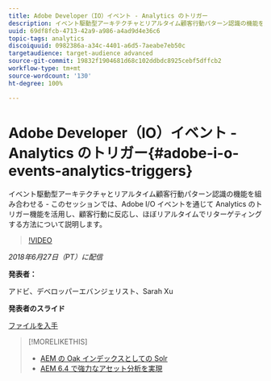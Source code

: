 ```yaml
---
title: Adobe Developer（IO）イベント - Analytics のトリガー
description: イベント駆動型アーキテクチャとリアルタイム顧客行動パターン認識の機能を組み合わせる - このセッションでは、Adobe Developer（Adobe I/O）イベントを通じて Analytics のトリガー機能を活用し、顧客行動に反応し、ほぼリアルタイムでリターゲティングする方法について説明します。
uuid: 69df8fcb-4713-42a9-a986-a4ad9d4e36c6
topic-tags: analytics
discoiquuid: 0982386a-a34c-4401-a6d5-7aeabe7eb50c
targetaudience: target-audience advanced
source-git-commit: 19832f1904681d68c102ddbdc8925cebf5dffcb2
workflow-type: tm+mt
source-wordcount: '130'
ht-degree: 100%

---
```



# Adobe Developer（IO）イベント - Analytics のトリガー{#adobe-i-o-events-analytics-triggers}

イベント駆動型アーキテクチャとリアルタイム顧客行動パターン認識の機能を組み合わせる - このセッションでは、Adobe I/O イベントを通じて Analytics のトリガー機能を活用し、顧客行動に反応し、ほぼリアルタイムでリターゲティングする方法について説明します。

>[!VIDEO](https://video.tv.adobe.com/v/22809/?quality=9)

*2018年6月27日（PT）に配信*

**発表者：**

アドビ、デベロッパーエバンジェリスト、Sarah Xu

**発表者のスライド**

[ファイルを入手](assets/gems+6+27+18+adobe+io+analytics+triggers.pdf)

<!--
[Get back to the Overview](https://helpx.adobe.com/experience-manager/kt/eseminars/gems/aem-index.html)
-->

>[!MORELIKETHIS]
>
>* [AEM の Oak インデックスとしての Solr](solr-as-an-oak-index-for-aem.md)
>* [AEM 6.4 で強力なアセット分析を実現](https://helpx.adobe.com/jp/experience-manager/kt/eseminars/experience-insider/exp-asset-analytics-64.html)


<!-- this link is broken: >* [Getting the most out of digital interactions with AEM and Analytics](https://helpx.adobe.com/experience-manager/kt/eseminars/ask-the-expert/aem-getting-the-most-out-of-digital-interactions-with-aem-and-analytics.html) 
-->
